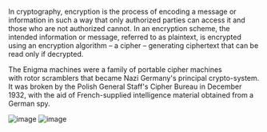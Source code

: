 In cryptography, encryption is the process of encoding a message or information in such a way 
that only authorized parties can access it and those who are not authorized cannot. 
In an encryption scheme, the intended information or message, referred to as plaintext, is encrypted 
using an encryption algorithm – a cipher – generating ciphertext that can be read only if decrypted. 

The Enigma machines were a family of portable cipher machines with rotor scramblers that 
became Nazi Germany's principal crypto-system. It was broken by the Polish General Staff's
Cipher Bureau in December 1932, with the aid of French-supplied intelligence material obtained from a German spy.

![image](https://user-images.githubusercontent.com/71451687/111239222-1dd2a280-85cf-11eb-9a9e-d75e81febd54.png)
![image](https://user-images.githubusercontent.com/71451687/111239285-39d64400-85cf-11eb-8092-0149870d0578.png)
